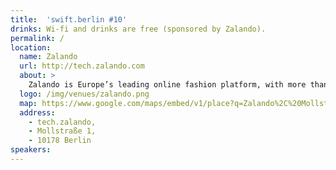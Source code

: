 ```yaml
---
title:  'swift.berlin #10'
drinks: Wi-fi and drinks are free (sponsored by Zalando).
permalink: /
location:
  name: Zalando
  url: http://tech.zalando.com
  about: >
    Zalando is Europe’s leading online fashion platform, with more than 15 million customers in 15 countries. Our department has built most of our platform in-house, using open source and cutting-edge technologies such as Scala, Cassandra, Clojure, and React.js. We work in small, agile, autonomous teams and follow principles that enable us to produce the most delightful shopping experiences possible.
  logo: /img/venues/zalando.png
  map: https://www.google.com/maps/embed/v1/place?q=Zalando%2C%20Mollstra%C3%9Fe%2C%20Berlin%2C%20Germany&key=AIzaSyCjTjlx3dtYCMkR7xQklFA1w0K36eNduPw
  address:
    - tech.zalando,
    - Mollstraße 1,
    - 10178 Berlin
speakers:
---
```

